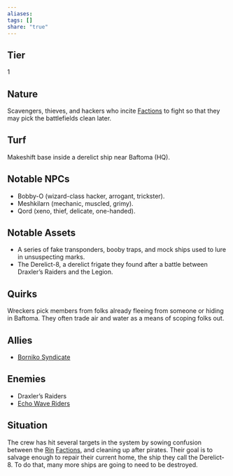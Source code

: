 ```yaml
---
aliases: 
tags: []
share: "true"
---
```

## Tier
1

## Nature
Scavengers, thieves, and hackers who incite [Factions](Factions.md) to fight so that they may pick the battlefields clean later.

## Turf
Makeshift base inside a derelict ship near Baftoma (HQ).

## Notable NPCs
- Bobby-O (wizard-class hacker, arrogant, trickster).
- Meshkilarn (mechanic, muscled, grimy).
- Qord (xeno, thief, delicate, one-handed).

## Notable Assets
- A series of fake transponders, booby traps, and mock ships used to lure in unsuspecting marks.
- The Derelict-8, a derelict frigate they found after a battle between Draxler’s Raiders and the Legion.

## Quirks
Wreckers pick members from folks already fleeing from someone or hiding in Baftoma. They often trade air and water as a means of scoping folks out.

## Allies
- [Borniko Syndicate](./Borniko%20Syndicate.md)

## Enemies
- Draxler’s Raiders
- [Echo Wave Riders](./Echo%20Wave%20Riders.md)

## Situation
The crew has hit several targets in the system by sowing confusion between the [Rin](../Atlas/Procyon/Rin/Rin.md) [Factions](Factions.md), and cleaning up after pirates. Their goal is to salvage enough to repair their current home, the ship they call the Derelict-8. To do that, many more ships are going to need to be destroyed.
